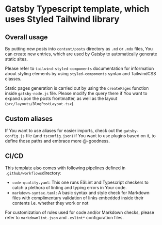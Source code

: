 # Gatsby Typescript template, which uses Styled Tailwind library

## Overall usage

By putting new posts into
`content/posts` directory
as `.md` or `.mdx` files,
You can create new entries,
which are used by Gatsby
to automatically generate static sites.

Please refer to `tailwind-styled-components`
documentation for information about
styling elements by using `styled-components`
syntax and TailwindCSS classes.

Static pages generation is carried out
by using the `createPages` function
inside `gatsby-node.js` file.
Please modify the query there if
You want to expand upon the posts frontmatter,
as well as the layout
(`src/layouts/BlogPostLayout.tsx`).

## Custom aliases

If You want to use aliases for easier imports,
check out the `gatsby-config.js` file
(and `tsconfig.json`) if You want to use plugins based on it,
to define those paths and embrace more @-goodness.

## CI/CD

This template also comes with following pipelines
defined in `.github/workflows`directory:

- `code-quality.yaml`: This one runs ESLint and Typescript
  checkers to catch a plethora of linting and typing errors in Your code.
- `markdown-syntax.taml`: A basic syntax and style check for Markdown files
  with complimentary validation of links embedded inside their contents i.e.
  whether they work or not

For customization of rules used for code and/or Markdown checks, please
refer to `markdownlint.json` and `.eslint*` configuration files.
